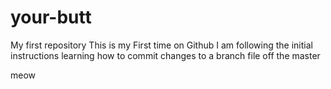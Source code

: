 # your-butt
My first repository
This is my First time on Github
I am following the initial instructions learning how to commit changes
to a branch file off the master

meow
